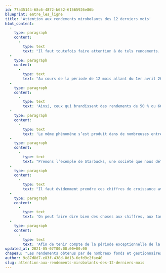 ```yaml
---
id: 77a35144-68c6-4872-b652-61565926e86b
blueprint: entre_les_ligne
title: 'Attention aux rendements mirobolants des 12 derniers mois'
html_content:
  -
    type: paragraph
    content:
      -
        type: text
        text: "Il faut toutefois faire attention à de tels rendements. En effet, rappelez-vous qu’il y a un an, les marchés avaient fortement corrigé pour atteindre un creux le 23 mars 2020. Cette journée-là, l’indice boursier nord-américain phare, le S&P 500, enregistrait une baisse de quelque 36,0\_% par rapport à son sommet historique du 20 février précédent. Depuis ce creux du 23 mars, l’indice a rebondi de 93,5\_%, en incluant les dividendes."
  -
    type: paragraph
    content:
      -
        type: text
        text: "Au cours de la période de 12 mois allant du 1er avril 2020 au 31 mars 2021, l’indice S&P 500 s’est apprécié de 56,4\_%, toujours en incluant les dividendes. Pour la même période, l’indice Nasdaq, en grande partie composé de titres technologiques, a affiché un rendement de 68,9\_% (sans les dividendes)."
  -
    type: paragraph
    content:
      -
        type: text
        text: 'Ainsi, ceux qui brandissent des rendements de 50 % ou 60 % au cours des 12 mois terminés le 30 mars 2021 ont essentiellement suivi les marchés boursiers; il n’y a pas de quoi se pavaner!'
  -
    type: paragraph
    content:
      -
        type: text
        text: 'Le même phénomène s’est produit dans de nombreuses entreprises dont les bénéfices avaient été fortement malmenés pendant la période de lourdes restrictions sanitaires du printemps dernier. Nombre d’entre elles ont affiché des hausses de bénéfices extraordinaires à leur premier trimestre de 2021, mais ces derniers se comparent bien sûr aux chiffres déprimés d’il y a un an.'
  -
    type: paragraph
    content:
      -
        type: text
        text: "Prenons l’exemple de Starbucks, une société que nous détenons en portefeuille depuis quelques années. Pour le trimestre clos le 31 mars dernier, et par rapport au même trimestre de 2020, la société affiche une augmentation de ses ventes par magasins comparables de 15\_% (dont une hausse de 91\_% en Chine), une augmentation de ses revenus totaux de 11,2\_% et une croissance de ses bénéfices nets ajustés de 91,3\_%."
  -
    type: paragraph
    content:
      -
        type: text
        text: "Il faut évidemment prendre ces chiffres de croissance avec un gros grain de sel et surtout ne pas les extrapoler. Dans la majorité des cas, ce ne sont pas les bénéfices récents des sociétés qui sont excellents, mais plutôt ceux de l’an passé qui étaient anormalement bas. Une bonne manière de s’en faire une meilleure idée serait de comparer les bénéfices récents des sociétés à ceux des périodes comparables d’il y a deux ans, avant l’impact de la pandémie. Ainsi, on se rend compte que les bénéfices par action du plus récent trimestre de Starbucks affichent une progression plus normale de 3,3\_% par rapport au même trimestre d’il y a deux ans."
  -
    type: paragraph
    content:
      -
        type: text
        text: 'On peut faire dire bien des choses aux chiffres, aux taux de croissance et de rendement. Souvent, il suffit de changer un peu les dates d’une période étudiée pour altérer complètement l’allure de certaines statistiques.'
  -
    type: paragraph
    content:
      -
        type: text
        text: 'Afin de tenir compte de la période exceptionnelle de la pandémie, en particulier des mois où l’économie mondiale a été littéralement stoppée, je vous suggère de comparer les résultats actuels de vos sociétés à ceux d’il y a deux ans. Quant aux rendements qu’affiche un portefeuille de placements (le vôtre ou celui d’un gestionnaire), ne vous fiez pas aux rendements sur un an, mais sur une période d’au moins cinq ans.'
updated_at: 2021-05-07T00:00:00+00:00
chapeau: "Les rendements obtenus par de nombreux fonds et gestionnaires de portefeuille au cours des 12 derniers mois sont tout simplement mirobolants. Qui ne serait pas attiré par un rendement de plus de 70\_% sur douze mois? Il me semble d’ailleurs que certains gestionnaires en profitent allégrement pour attirer de nouveaux investisseurs potentiels avec des chiffres semblables."
author: 9c87d8d7-e83f-438d-8d13-6efd9c2fae40
slug: attention-aux-rendements-mirobolants-des-12-derniers-mois
---
```

